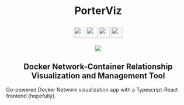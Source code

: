  <h1 align="center">
 
  PorterViz </h1>

 <div align="center"> <img width="30" src="https://cdn.worldvectorlogo.com/logos/gopher.svg"/> <img width="30" src="https://www.docker.com/sites/default/files/d8/2019-07/vertical-logo-monochromatic.png"/> <img width="30" src="https://raw.githubusercontent.com/gilbarbara/logos/master/logos/typescript-icon.svg"/> <img width="30" src="https://raw.githubusercontent.com/gilbarbara/logos/master/logos/react.svg"/>
 </div>
 
 <br>
 
 <div align="center">
 <img src="https://goreportcard.com/badge/github.com/harrywm/PorterViz"/>
 </div>

 <h2 align="center">
Docker Network-Container Relationship Visualization and Management Tool 
</h2> 

Go-powered Docker Network visualization app with a Typescript-React frontend (hopefully).
